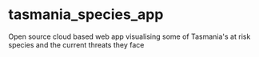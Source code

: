 # tasmania_species_app
Open source cloud based web app visualising some of Tasmania's at risk species and the current threats they face

